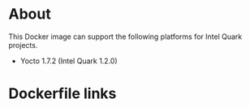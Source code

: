 # About
This Docker image can support the following platforms for Intel Quark projects.

- Yocto 1.7.2 (Intel Quark 1.2.0)

# Dockerfile links
